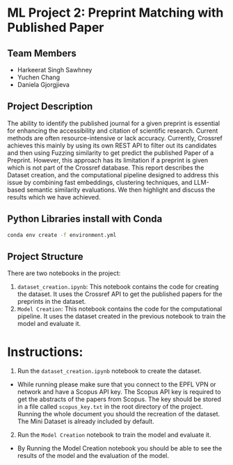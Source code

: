 # ML Project 2: Preprint Matching with Published Paper

## Team Members
- Harkeerat Singh Sawhney
- Yuchen Chang
- Daniela Gjorgjieva

## Project Description
The ability to identify the published journal for a given preprint is essential for enhancing the accessibility and citation of scientific research. Current methods are often resource-intensive or lack accuracy. Currently, Crossref achieves this mainly by using its own REST API to filter out its candidates and then using Fuzzing similarity to get predict the published Paper of a Preprint. However, this approach has its limitation if a preprint is given which is not part of the Crossref database. This report describes the Dataset creation, and the computational pipeline designed to address this issue by combining fast embeddings, clustering techniques, and LLM-based semantic similarity evaluations. We then highlight and discuss the results which we have achieved.

## Python Libraries install with Conda
```bash
conda env create -f environment.yml
```

## Project Structure
There are two notebooks in the project:
1. `dataset_creation.ipynb`: This notebook contains the code for creating the dataset. It uses the Crossref API to get the published papers for the preprints in the dataset.	
2. `Model Creation`: This notebook contains the code for the computational pipeline. It uses the dataset created in the previous notebook to train the model and evaluate it.

# Instructions:
1. Run the `dataset_creation.ipynb` notebook to create the dataset.
- While running please make sure that you connect to the EPFL VPN or network and have a Scopus API key. The Scopus API key is required to get the abstracts of the papers from Scopus. The key should be stored in a file called `scopus_key.txt` in the root directory of the project. Running the whole document you should the recreation of the dataset. The Mini Dataset is already included by default. 
2. Run the `Model Creation` notebook to train the model and evaluate it.
- By Running the Model Creation notebook you should be able to see the results of the model and the evaluation of the model.